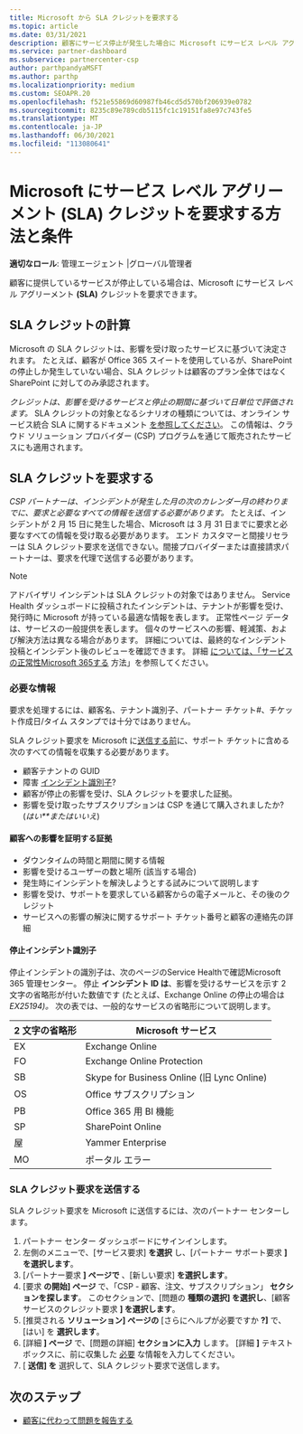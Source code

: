 ```yaml
---
title: Microsoft から SLA クレジットを要求する
ms.topic: article
ms.date: 03/31/2021
description: 顧客にサービス停止が発生した場合に Microsoft にサービス レベル アグリーメント (SLA) クレジットを要求する利点、制限、および手順について説明します。
ms.service: partner-dashboard
ms.subservice: partnercenter-csp
author: parthpandyaMSFT
ms.author: parthp
ms.localizationpriority: medium
ms.custom: SEOAPR.20
ms.openlocfilehash: f521e55869d60987fb46cd5d570bf206939e0782
ms.sourcegitcommit: 8235c89e789cdb5115fc1c19151fa8e97c743fe5
ms.translationtype: MT
ms.contentlocale: ja-JP
ms.lasthandoff: 06/30/2021
ms.locfileid: "113080641"
---
```

# <a name="how-and-when-to-request-a-service-level-agreement-sla-credit-from-microsoft"></a>Microsoft にサービス レベル アグリーメント (SLA) クレジットを要求する方法と条件

**適切なロール**: 管理エージェント |グローバル管理者

顧客に提供しているサービスが停止している場合は、Microsoft にサービス レベル アグリーメント **(SLA)** クレジットを要求できます。

## <a name="sla-credit-calculation"></a>SLA クレジットの計算

Microsoft の SLA クレジットは、影響を受け取ったサービスに基づいて決定されます。 たとえば、顧客が Office 365 スイートを使用しているが、SharePoint の停止しか発生していない場合、SLA クレジットは顧客のプラン全体ではなく SharePoint に対してのみ承認されます。

*クレジットは、影響を受けるサービスと停止の期間に基づいて日単位で評価されます。* SLA クレジットの対象となるシナリオの種類については、オンライン サービス統合 SLA に関するドキュメント [を参照してください](http://www.microsoftvolumelicensing.com/DocumentSearch.aspx?Mode=3&DocumentTypeId=37)。 この情報は、クラウド ソリューション プロバイダー (CSP) プログラムを通じて販売されたサービスにも適用されます。


## <a name="request-an-sla-credit"></a>SLA クレジットを要求する

*CSP パートナーは、インシデントが発生した月の次のカレンダー月の終わりまでに、要求と必要なすべての情報を送信する必要があります。* たとえば、インシデントが 2 月 15 日に発生した場合、Microsoft は 3 月 31 日までに要求と必要なすべての情報を受け取る必要があります。 エンド カスタマーと間接リセラーは SLA クレジット要求を送信できない。間接プロバイダーまたは直接請求パートナーは、要求を代理で送信する必要があります。

> [!NOTE]
> アドバイザリ インシデントは SLA クレジットの対象ではありません。 Service Health ダッシュボードに投稿されたインシデントは、テナントが影響を受け、発行時に Microsoft が持っている最適な情報を表します。 正常性ページ データは、サービスの一般提供を表します。 個々のサービスへの影響、軽減策、および解決方法は異なる場合があります。 詳細については、最終的なインシデント投稿とインシデント後のレビューを確認できます。 詳細 [については、「サービスの正常性Microsoft 365する](/microsoft-365/enterprise/view-service-health#incidents-and-advisories) 方法」を参照してください。

### <a name="required-information"></a>必要な情報

要求を処理するには、顧客名、テナント識別子、パートナー チケット#、チケット作成日/タイム スタンプでは十分ではありません。

SLA クレジット要求を Microsoft に[送信する前](#submit-sla-credit-request)に、サポート チケットに含める次のすべての情報を収集する必要があります。

- 顧客テナントの GUID
- 障害 [インシデント識別子](#outage-incident-identifier)?
- 顧客が停止の影響を受け、SLA クレジットを要求した証拠。
- 影響を受け取ったサブスクリプションは CSP を通じて購入されましたか? (*はい**またはいいえ*)

#### <a name="evidence-that-proves-customer-impact"></a>顧客への影響を証明する証拠

- ダウンタイムの時間と期間に関する情報
- 影響を受けるユーザーの数と場所 (該当する場合)
- 発生時にインシデントを解決しようとする試みについて説明します
- 影響を受け、サポートを要求している顧客からの電子メールと、その後のクレジット
- サービスへの影響の解決に関するサポート チケット番号と顧客の連絡先の詳細


#### <a name="outage-incident-identifier"></a>停止インシデント識別子

停止インシデントの識別子は、次のページのService Healthで確認Microsoft 365 管理センター。 停止 **インシデント ID は**、影響を受けるサービスを示す 2 文字の省略形が付いた数値です (たとえば、Exchange Online の停止の場合は *EX25194)。* 次の表では、一般的なサービスの省略形について説明します。

| 2 文字の省略形 | Microsoft サービス |
| ----------------------- | ----------------- |
| EX | Exchange Online |
| FO | Exchange Online Protection |
| SB | Skype for Business Online (旧 Lync Online) |
| OS | Office サブスクリプション |
|  PB | Office 365 用 BI 機能 |
| SP | SharePoint Online |
| 屋 | Yammer Enterprise |
| MO | ポータル エラー |

### <a name="submit-sla-credit-request"></a>SLA クレジット要求を送信する

SLA クレジット要求を Microsoft に送信するには、次のパートナー センターします。

1. パートナー センター ダッシュボードにサインインします。
2. 左側のメニューで、[サービス要求] **を選択** し、[パートナー サポート要求 **] を選択します**。
3. [パートナー要求 **] ページで** 、[新しい要求] **を選択します**。
4. [要求 **の開始] ページ** で、「CSP - 顧客、注文、サブスクリプション」 **セクションを探します**。 このセクションで、[問題の **種類の選択] を選択し**、[顧客サービスのクレジット要求 **] を選択します**。
5. [推奨される **ソリューション] ページの** [さらにヘルプが必要ですか **?]** で、[はい] を **選択します**。
6. [詳細 **] ページ** で、[問題の詳細] **セクションに入力** します。 [詳細 **]** テキスト ボックスに、前に収集した [必要](#required-information) な情報を入力してください。
7. [ **送信] を** 選択して、SLA クレジット要求で送信します。

## <a name="next-steps"></a>次のステップ

- [顧客に代わって問題を報告する](report-problems-on-behalf-of-a-customer.md)
